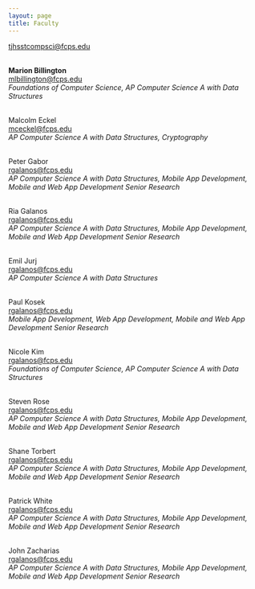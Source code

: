 ```yaml
---
layout: page
title: Faculty
---
```


[tjhsstcompsci@fcps.edu](mailto:tjhsstcompsci@fcps.edu)
<br><br>

**Marion Billington**<br>
[mlbillington@fcps.edu](mailto:mlbillington@fcps.edu)<br>
*Foundations of Computer Science, AP Computer Science A with Data Structures*<br><br>

Malcolm Eckel<br>
[mceckel@fcps.edu](mailto:mceckel@fcps.edu)<br>
*AP Computer Science A with Data Structures, Cryptography*<br><br>

Peter Gabor<br>
[rgalanos@fcps.edu](mailto:rgalanos@fcps.edu)<br>
*AP Computer Science A with Data Structures, Mobile App Development, Mobile and Web App Development Senior Research*<br><br>

Ria Galanos<br>
[rgalanos@fcps.edu](mailto:rgalanos@fcps.edu)<br>
*AP Computer Science A with Data Structures, Mobile App Development, Mobile and Web App Development Senior Research*<br><br>

Emil Jurj<br>
[rgalanos@fcps.edu](mailto:rgalanos@fcps.edu)<br>
*AP Computer Science A with Data Structures*<br><br>

Paul Kosek<br>
[rgalanos@fcps.edu](mailto:rgalanos@fcps.edu)<br>
*Mobile App Development, Web App Development, Mobile and Web App Development Senior Research*<br><br>

Nicole Kim<br>
[rgalanos@fcps.edu](mailto:rgalanos@fcps.edu)<br>
*Foundations of Computer Science, AP Computer Science A with Data Structures*<br><br>

Steven Rose<br>
[rgalanos@fcps.edu](mailto:rgalanos@fcps.edu)<br>
*AP Computer Science A with Data Structures, Mobile App Development, Mobile and Web App Development Senior Research*<br><br>

Shane Torbert<br>
[rgalanos@fcps.edu](mailto:rgalanos@fcps.edu)<br>
*AP Computer Science A with Data Structures, Mobile App Development, Mobile and Web App Development Senior Research*<br><br>

Patrick White<br>
[rgalanos@fcps.edu](mailto:rgalanos@fcps.edu)<br>
*AP Computer Science A with Data Structures, Mobile App Development, Mobile and Web App Development Senior Research*<br><br>

John Zacharias<br>
[rgalanos@fcps.edu](mailto:rgalanos@fcps.edu)<br>
*AP Computer Science A with Data Structures, Mobile App Development, Mobile and Web App Development Senior Research*<br><br>
